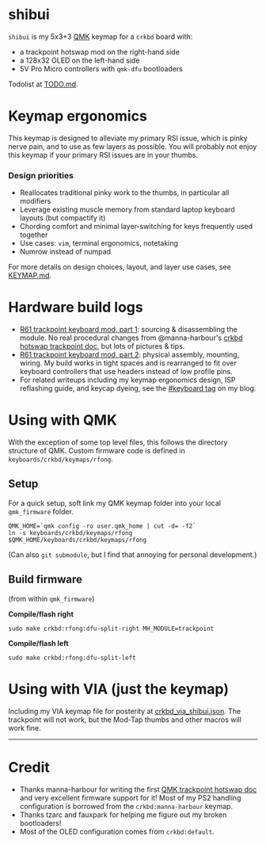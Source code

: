 # shibui

`shibui` is my 5x3+3 [QMK](https://qmk.fm/) keymap for a `crkbd` board with:
- a trackpoint hotswap mod on the right-hand side
- a 128x32 OLED on the left-hand side
- 5V Pro Micro controllers with `qmk-dfu` bootloaders

Todolist at [TODO.md](TODO.md).

# Keymap ergonomics

This keymap is designed to alleviate my primary RSI issue, which is pinky nerve pain, and to use as few layers as possible. You will probably not enjoy this keymap if your primary RSI issues are in your thumbs.

### Design priorities
- Reallocates traditional pinky work to the thumbs, in particular all modifiers
- Leverage existing muscle memory from standard laptop keyboard layouts (but compactify it)
- Chording comfort and minimal layer-switching for keys frequently used together
- Use cases: `vim`, terminal ergonomics, notetaking
- Numrow instead of numpad

For more details on design choices, layout, and layer use cases, see [KEYMAP.md](KEYMAP.md).

# Hardware build logs

- [R61 trackpoint keyboard mod, part 1](https://rfong.github.io/rflog/2021/10/18/r61-trackpoint-pt1/): sourcing & disassembling the module. No real procedural changes from @manna-harbour's [crkbd hotswap trackpoint doc](https://github.com/manna-harbour/crkbd/blob/master/trackpoint/readme.org), but lots of pictures & tips.
- [R61 trackpoint keyboard mod, part 2](https://rfong.github.io/rflog/2021/10/26/r61-trackpoint-pt2/): physical assembly, mounting, wiring. My build works in tight spaces and is rearranged to fit over keyboard controllers that use headers instead of low profile pins.
- For related writeups including my keymap ergonomics design, ISP reflashing guide, and keycap dyeing, see the [#keyboard tag](https://rfong.github.io/rflog/tag/keyboard/) on my blog.

# Using with QMK

With the exception of some top level files, this follows the directory structure of QMK. Custom firmware code is defined in `keyboards/crkbd/keymaps/rfong`.

## Setup

For a quick setup, soft link my QMK keymap folder into your local `qmk_firmware` folder.
```
QMK_HOME=`qmk config -ro user.qmk_home | cut -d= -f2`
ln -s keyboards/crkbd/keymaps/rfong $QMK_HOME/keyboards/crkbd/keymaps/rfong
```
(Can also `git submodule`, but I find that annoying for personal development.)

## Build firmware

(from within `qmk_firmware`)

**Compile/flash right**
```
sudo make crkbd:rfong:dfu-split-right MH_MODULE=trackpoint
```

**Compile/flash left**
```
sudo make crkbd:rfong:dfu-split-left
```

# Using with VIA (just the keymap)

Including my VIA keymap file for posterity at [crkbd_via_shibui.json](master/tree/crkbd_via_shibui.json). The trackpoint will not work, but the Mod-Tap thumbs and other macros will work fine.

---

# Credit

- Thanks manna-harbour for writing the first [QMK trackpoint hotswap doc](https://github.com/manna-harbour/crkbd/blob/master/trackpoint/readme.org) and very excellent firmware support for it! Most of my PS2 handling configuration is borrowed from the `crkbd:manna-harbour` keymap.
- Thanks tzarc and fauxpark for helping me figure out my broken bootloaders!
- Most of the OLED configuration comes from `crkbd:default`.
